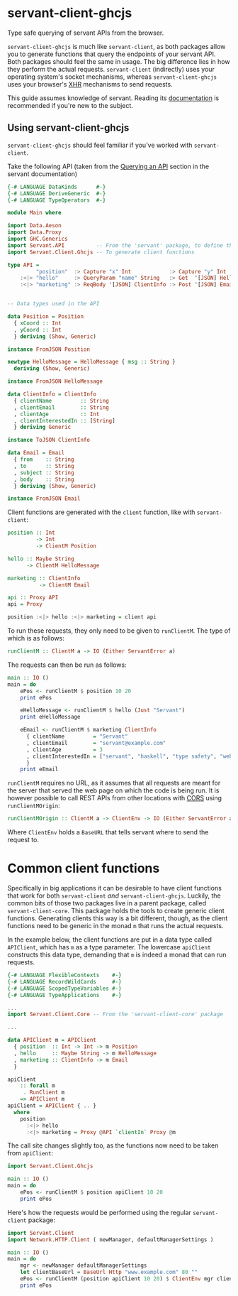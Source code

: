 # servant-client-ghcjs

Type safe querying of servant APIs from the browser.

`servant-client-ghcjs` is much like `servant-client`, as both packages allow you to generate functions that query the endpoints of your servant API. Both packages should feel the same in usage. The big difference lies in how they perform the actual requests. `servant-client` (indirectly) uses your operating system's socket mechanisms, whereas `servant-client-ghcjs` uses your browser's [XHR](https://developer.mozilla.org/en-US/docs/Web/API/XMLHttpRequest/Using_XMLHttpRequest) mechanisms to send requests.

This guide assumes knowledge of servant. Reading its [documentation](http://haskell-servant.readthedocs.io) is recommended if you're new to the subject.

## Using servant-client-ghcjs
`servant-client-ghcjs` should feel familiar if you've worked with `servant-client`.

Take the following API (taken from the [Querying an API](http://haskell-servant.readthedocs.io/en/stable/tutorial/Client.html) section in the servant documentation)

```haskell
{-# LANGUAGE DataKinds      #-}
{-# LANGUAGE DeriveGeneric  #-}
{-# LANGUAGE TypeOperators  #-}

module Main where

import Data.Aeson
import Data.Proxy
import GHC.Generics
import Servant.API          -- From the 'servant' package, to define the API itself
import Servant.Client.Ghcjs -- To generate client functions

type API =
         "position"  :> Capture "x" Int            :> Capture "y" Int          :> Get '[JSON] Position
    :<|> "hello"     :> QueryParam "name" String   :> Get  '[JSON] HelloMessage
    :<|> "marketing" :> ReqBody '[JSON] ClientInfo :> Post '[JSON] Email


-- Data types used in the API

data Position = Position
  { xCoord :: Int
  , yCoord :: Int
  } deriving (Show, Generic)

instance FromJSON Position

newtype HelloMessage = HelloMessage { msg :: String }
  deriving (Show, Generic)

instance FromJSON HelloMessage

data ClientInfo = ClientInfo
  { clientName         :: String
  , clientEmail        :: String
  , clientAge          :: Int
  , clientInterestedIn :: [String]
  } deriving Generic

instance ToJSON ClientInfo

data Email = Email
  { from    :: String
  , to      :: String
  , subject :: String
  , body    :: String
  } deriving (Show, Generic)

instance FromJSON Email
```

Client functions are generated with the `client` function, like with `servant-client`:

```haskell
position :: Int
         -> Int
         -> ClientM Position

hello :: Maybe String
      -> ClientM HelloMessage

marketing :: ClientInfo
          -> ClientM Email

api :: Proxy API
api = Proxy

position :<|> hello :<|> marketing = client api
```

To run these requests, they only need to be given to `runClientM`. The type of which is as follows:

```haskell
runClientM :: ClientM a -> IO (Either ServantError a)
```

The requests can then be run as follows:

```haskell
main :: IO ()
main = do
    ePos <- runClientM $ position 10 20
    print ePos

    eHelloMessage <- runClientM $ hello (Just "Servant")
    print eHelloMessage

    eEmail <- runClientM $ marketing ClientInfo
      { clientName         = "Servant"
      , clientEmail        = "servant@example.com"
      , clientAge          = 3
      , clientInterestedIn = ["servant", "haskell", "type safety", "web apps"]
      }
    print eEmail
```

`runClientM` requires no URL, as it assumes that all requests are meant for the server that served the web page on which the code is being run. It is however possible to call REST APIs from other locations with [CORS](https://developer.mozilla.org/en-US/docs/Web/HTTP/CORS) using `runClientMOrigin`:

```haskell
runClientMOrigin :: ClientM a -> ClientEnv -> IO (Either ServantError a)
```

Where `ClientEnv` holds a `BaseURL` that tells servant where to send the request to.

# Common client functions
Specifically in big applications it can be desirable to have client functions that work for both `servant-client` *and* `servant-client-ghcjs`. Luckily, the common bits of those two packages live in a parent package, called `servant-client-core`. This package holds the tools to create generic client functions. Generating clients this way is a bit different, though, as the client functions need to be generic in the monad `m` that runs the actual requests.

In the example below, the client functions are put in a data type called `APIClient`, which has `m` as a type parameter. The lowercase `apiClient` constructs this data type, demanding that `m` is indeed a monad that can run requests.

```haskell
{-# LANGUAGE FlexibleContexts    #-}
{-# LANGUAGE RecordWildCards     #-}
{-# LANGUAGE ScopedTypeVariables #-}
{-# LANGUAGE TypeApplications    #-}

...
import Servant.Client.Core -- From the 'servant-client-core' package

...

data APIClient m = APIClient
  { position  :: Int -> Int -> m Position
  , hello     :: Maybe String -> m HelloMessage
  , marketing :: ClientInfo -> m Email
  }

apiClient
    :: forall m
     . RunClient m
    => APIClient m
apiClient = APIClient { .. }
  where
    position
      :<|> hello
      :<|> marketing = Proxy @API `clientIn` Proxy @m
```

The call site changes slightly too, as the functions now need to be taken from `apiClient`:

```haskell
import Servant.Client.Ghcjs

main :: IO ()
main = do
    ePos <- runClientM $ position apiClient 10 20
    print ePos
```

Here's how the requests would be performed using the regular `servant-client` package:

```haskell
import Servant.Client
import Network.HTTP.Client ( newManager, defaultManagerSettings )

main :: IO ()
main = do
    mgr <- newManager defaultManagerSettings
    let clientBaseUrl = BaseUrl Http "www.example.com" 80 ""
    ePos <- runClientM (position apiClient 10 20) $ ClientEnv mgr clientBaseUrl
    print ePos
```

